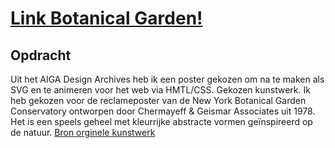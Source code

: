 # [Link Botanical Garden!](https://demilouise.github.io/webanimatie/)

## Opdracht
Uit het AIGA Design Archives heb ik een poster gekozen om na te maken als SVG en te animeren voor het web via HMTL/CSS. 
Gekozen kunstwerk. Ik heb gekozen voor de reclameposter van de New York Botanical Garden Conservatory ontworpen door Chermayeff & Geismar Associates uit 1978. Het is een speels geheel met kleurrijke abstracte vormen geïnspireerd op de natuur. 
[Bron orginele kunstwerk](https://designarchives.aiga.org/#/entries/%2Bdiscipline%3A%22Promotional%20design%20and%20advertising%22/_/detail/relevance/asc/1269/7/20070/new-york-botanical-garden-conservatory-poster/1)
